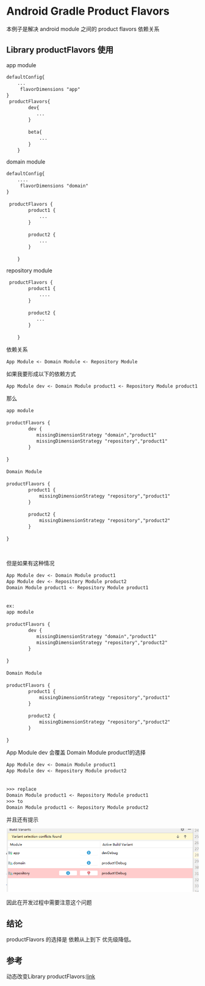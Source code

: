 # Android Gradle Product Flavors
本例子是解决 android module 之间的 product flavors 依赖关系

## Library productFlavors 使用

app module
```
defaultConfig{
    ...
     flavorDimensions "app"
}
 productFlavors{
        dev{
           ...
        }

        beta{
            ...
        }
    }

```

domain module
```
defaultConfig{
    ....
     flavorDimensions "domain"
}

 productFlavors {
        product1 {
            ...
        }

        product2 {
            ... 
        }

    }

```
repository module

```
 productFlavors {
        product1 {
            ....
        }

        product2 {
           ...
        }

    }

```

依赖关系
```
App Module <- Domain Module <- Repository Module
```

如果我要形成以下的依赖方式
```
App Module dev <- Domain Module product1 <- Repository Module product1
```

那么
```
app module
 
productFlavors {
        dev {
           missingDimensionStrategy "domain","product1"
           missingDimensionStrategy "repository","product1"
        }

}

Domain Module 

productFlavors {
        product1 {
            missingDimensionStrategy "repository","product1"
        }

        product2 {
            missingDimensionStrategy "repository","product2"
        }

}



```

但是如果有这种情况
```
App Module dev <- Domain Module product1
App Module dev <- Repository Module product2
Domain Module product1 <- Repository Module product1


ex:
app module
 
productFlavors {
        dev {
           missingDimensionStrategy "domain","product1"
           missingDimensionStrategy "repository","product2"
        }

}

Domain Module 

productFlavors {
        product1 {
            missingDimensionStrategy "repository","product1"
        }

        product2 {
            missingDimensionStrategy "repository","product2"
        }

}

```
App Module dev 会覆盖 Domain Module product1的选择
```
App Module dev <- Domain Module product1
App Module dev <- Repository Module product2


>>> replace 
Domain Module product1 <- Repository Module product1
>>> to  
Domain Module product1 <- Repository Module product2

```
并且还有提示

![](static/img1.png)

因此在开发过程中需要注意这个问题

## 结论
productFlavors 的选择是 依赖从上到下 优先级降低。

## 参考
动态改变Library productFlavors:[link](https://blog.csdn.net/u012149399/article/details/88124473)